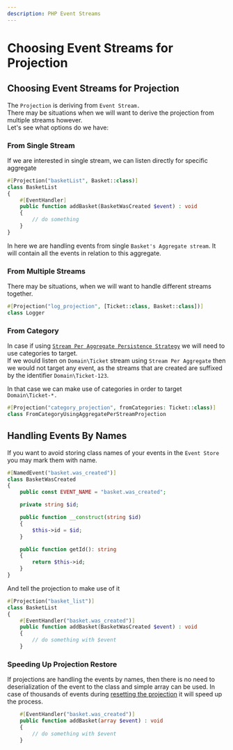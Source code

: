 ```yaml
---
description: PHP Event Streams
---
```


# Choosing Event Streams for Projection

## Choosing Event Streams for Projection

The `Projection` is deriving from `Event Stream.`\
There may be situations when we will want to derive the projection from multiple streams however. \
Let's see what options do we have:

### From Single Stream

If we are interested in single stream, we can listen directly for specific aggregate

```php
#[Projection("basketList", Basket::class)]
class BasketList
{
    #[EventHandler]
    public function addBasket(BasketWasCreated $event) : void
    {
        // do something
    }
}
```

In here we are handling events from single `Basket's Aggregate stream`. It will contain all the events in relation to this aggregate.

### From Multiple Streams

There may be situations, when we will want to handle different streams together.

```php
#[Projection("log_projection", [Ticket::class, Basket::class])]
class Logger
```

### From Category

In case if using [`Stream Per Aggregate Persistence Strategy`](../event-sourcing-introduction/persistence-strategy/#stream-per-aggregate-strategy) we will need to use categories to target.\
If we would listen on `Domain\Ticket` stream using `Stream Per Aggregate` then we would not target any event, as the streams that are created are suffixed by the identifier `Domain\Ticket-123`.&#x20;

In that case we can make use of categories in order to target `Domain\Ticket-*.`

```php
#[Projection("category_projection", fromCategories: Ticket::class)]
class FromCategoryUsingAggregatePerStreamProjection
```

## Handling Events By Names

If you want to avoid storing class names of your events in the `Event Store` you may mark them with name.

```php
#[NamedEvent("basket.was_created")]
class BasketWasCreated
{
    public const EVENT_NAME = "basket.was_created";

    private string $id;

    public function __construct(string $id)
    {
        $this->id = $id;
    }

    public function getId(): string
    {
        return $this->id;
    }
}
```

And tell the projection to make use of it

```php
#[Projection("basket_list")]
class BasketList
{
    #[EventHandler("basket.was_created")]
    public function addBasket(BasketWasCreated $event) : void
    {
        // do something with $event
    }
```

### Speeding Up Projection Restore

If projections are handling the events by names, then there is no need to deserialization of the event to the class and simple array can be used. In case of thousands of events during [resetting the projection](../#resetting-the-projection) it will speed up the process.

```php
    #[EventHandler("basket.was_created")]
    public function addBasket(array $event) : void
    {
        // do something with $event
    }
```
